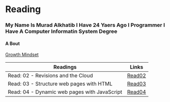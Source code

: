 # Reading
### My Name Is Murad Alkhatib I Have 24 Yaers Ago I Programmer I Have A Computer Informatin System Degree

#### A Bout 
[Growth Mindset](GrowthMindset)

| Readings   |      Links      | 
|----------|-------------|
| Read: 02 - Revisions and the Cloud |  [Read02](Read02) | 
| Read: 03 - Structure web pages with HTML | [Read03](Read03)  |  
| Read: 04 - Dynamic web pages with JavaScript | [Read04](Rea04) |  
